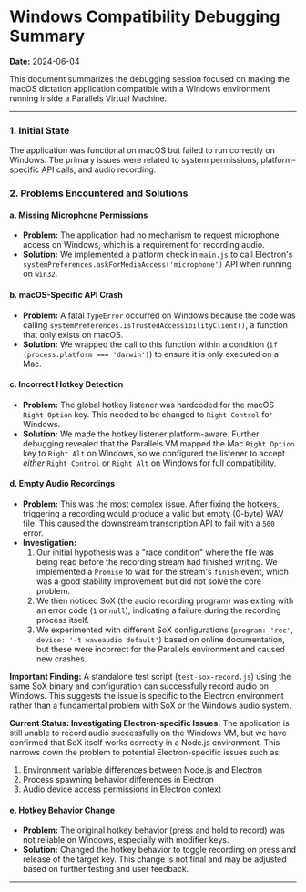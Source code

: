# Windows Compatibility Debugging Summary

**Date:** 2024-06-04

This document summarizes the debugging session focused on making the macOS dictation application compatible with a Windows environment running inside a Parallels Virtual Machine.

---

### 1. Initial State

The application was functional on macOS but failed to run correctly on Windows. The primary issues were related to system permissions, platform-specific API calls, and audio recording.

### 2. Problems Encountered and Solutions

#### a. Missing Microphone Permissions

-   **Problem:** The application had no mechanism to request microphone access on Windows, which is a requirement for recording audio.
-   **Solution:** We implemented a platform check in `main.js` to call Electron's `systemPreferences.askForMediaAccess('microphone')` API when running on `win32`.

#### b. macOS-Specific API Crash

-   **Problem:** A fatal `TypeError` occurred on Windows because the code was calling `systemPreferences.isTrustedAccessibilityClient()`, a function that only exists on macOS.
-   **Solution:** We wrapped the call to this function within a condition (`if (process.platform === 'darwin')`) to ensure it is only executed on a Mac.

#### c. Incorrect Hotkey Detection

-   **Problem:** The global hotkey listener was hardcoded for the macOS `Right Option` key. This needed to be changed to `Right Control` for Windows.
-   **Solution:** We made the hotkey listener platform-aware. Further debugging revealed that the Parallels VM mapped the Mac `Right Option` key to `Right Alt` on Windows, so we configured the listener to accept *either* `Right Control` or `Right Alt` on Windows for full compatibility.

#### d. Empty Audio Recordings

-   **Problem:** This was the most complex issue. After fixing the hotkeys, triggering a recording would produce a valid but empty (0-byte) WAV file. This caused the downstream transcription API to fail with a `500` error.
-   **Investigation:**
    1.  Our initial hypothesis was a "race condition" where the file was being read before the recording stream had finished writing. We implemented a `Promise` to wait for the stream's `finish` event, which was a good stability improvement but did not solve the core problem.
    2.  We then noticed SoX (the audio recording program) was exiting with an error code (`1` or `null`), indicating a failure during the recording process itself.
    3.  We experimented with different SoX configurations (`program: 'rec'`, `device: '-t waveaudio default'`) based on online documentation, but these were incorrect for the Parallels environment and caused new crashes.

**Important Finding:** A standalone test script (`test-sox-record.js`) using the same SoX binary and configuration can successfully record audio on Windows. This suggests the issue is specific to the Electron environment rather than a fundamental problem with SoX or the Windows audio system.

**Current Status: Investigating Electron-specific Issues.** The application is still unable to record audio successfully on the Windows VM, but we have confirmed that SoX itself works correctly in a Node.js environment. This narrows down the problem to potential Electron-specific issues such as:
1. Environment variable differences between Node.js and Electron
2. Process spawning behavior differences in Electron
3. Audio device access permissions in Electron context

#### e. Hotkey Behavior Change
- **Problem:** The original hotkey behavior (press and hold to record) was not reliable on Windows, especially with modifier keys.
- **Solution:** Changed the hotkey behavior to toggle recording on press and release of the target key. This change is not final and may be adjusted based on further testing and user feedback.

---

